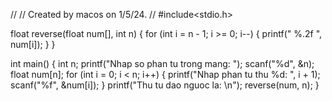 //
// Created by macos on 1/5/24.
//
#include<stdio.h>

float reverse(float num[], int n) {
    for (int i = n - 1; i >= 0; i--) {
        printf(" %.2f ", num[i]);
    }
}

int main() {
    int n;
    printf("Nhap so phan tu trong mang: ");
    scanf("%d", &n);
    float num[n];
    for (int i = 0; i < n; i++) {
        printf("Nhap phan tu thu %d: ", i + 1);
        scanf("%f", &num[i]);
    }
    printf("Thu tu dao nguoc la: \n");
    reverse(num, n);
}
